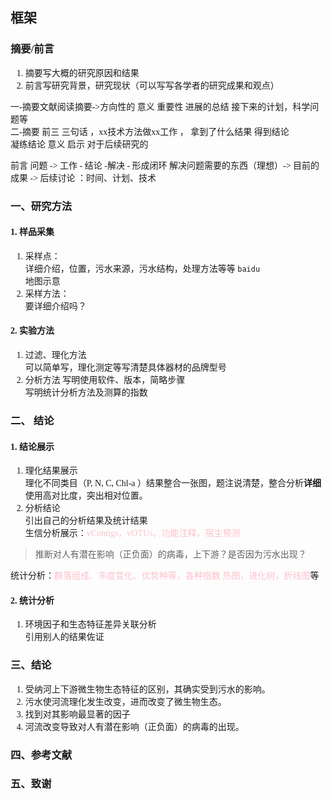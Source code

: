 
<font face="MiSans">  

## 框架
### 摘要/前言
1. 摘要写大概的研究原因和结果
2. 前言写研究背景，研究现状（可以写写各学者的研究成果和观点）

一-摘要文献阅读摘要->方向性的 意义 重要性 进展的总结 接下来的计划，科学问题等  
二-摘要 前三 三句话 ，xx技术方法做xx工作 ， 拿到了什么结果 得到结论  
凝练结论 意义 启示 对于后续研究的  

前言 问题 -> 工作 - 结论 -解决 - 形成闭环
解决问题需要的东西（理想）-> 目前的成果 -> 后续讨论 ：时间、计划、技术
### 一、研究方法
#### 1. 样品采集
1. 采样点：  
详细介绍，位置，污水来源，污水结构，处理方法等等 `baidu `   
地图示意
2. 采样方法：  
要详细介绍吗？
#### 2. 实验方法
1. 过滤、理化方法  
可以简单写，理化测定等写清楚具体器材的品牌型号
2. 分析方法
写明使用软件、版本，简略步骤  
写明统计分析方法及测算的指数
### 二、 结论
#### 1. 结论展示  
1. 理化结果展示  
理化不同类目（P, N, C, Chl-a ）结果整合一张图，题注说清楚，整合分析**详细** 使用高对比度，突出相对位置。
2. 分析结论  
引出自己的分析结果及统计结果  
生信分析展示：<font color=pink>vContigs，vOTUs，功能注释，宿主预测  </font>
> 推断对人有潜在影响（正负面）的病毒，上下游？是否因为污水出现？  

统计分析：<font color=pink>群落组成、丰度变化、优势种等，各种指数
热图，进化树，折线图</font>等
#### 2. 统计分析  
1. 环境因子和生态特征差异关联分析  
引用别人的结果佐证
### 三、结论
1. 受纳河上下游微生物生态特征的区别，其确实受到污水的影响。
2. 污水使河流理化发生改变，进而改变了微生物生态。
3. 找到对其影响最显著的因子
4. 河流改变导致对人有潜在影响（正负面）的病毒的出现。
### 四、参考文献
### 五、致谢